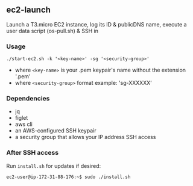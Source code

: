 
## ec2-launch

Launch a T3.micro EC2 instance, log its ID & publicDNS name, execute a user data script (os-pull.sh) & SSH in

### Usage
`./start-ec2.sh -k '<key-name>' -sg '<security-group>'`

- where `<key-name>` is your .pem keypair's name without the extension '.pem'
- where `<security-group>` format example: 'sg-XXXXXX'

### Dependencies
- jq
- figlet
- aws cli 
- an AWS-configured SSH keypair 
- a security group that allows your IP address SSH access

### After SSH access
Run `install.sh` for updates if desired:

`ec2-user@ip-172-31-88-176:~$ sudo ./install.sh `